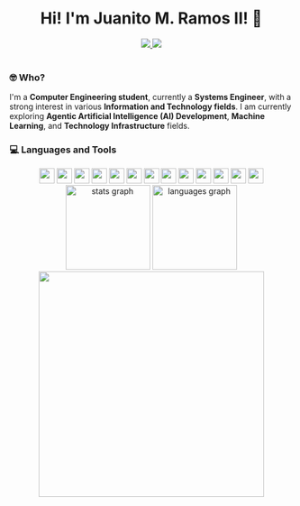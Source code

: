 <h1 align="center">
  Hi! I'm Juanito M. Ramos II! 👋
</h1>

<div align="center">
  <a target="_blank" href="https://www.facebook.com/profile.php?id=100008915822305">
      <img src="https://img.shields.io/badge/facebook-%231877F2.svg?style=for-the-badge&logo=facebook&logoColor=white%22%20height=%2225" />
   </a>
  <a target="_blank" href="https://www.linkedin.com/in/juanitoramos/">
    <img src="https://img.shields.io/badge/linkedin-%230077B5.svg?style=for-the-badge&logo=linkedin&logoColor=white%22%20height=%2225" />
  </a>
</div>
<br>

<div align="center">

</div> 

### 🤓 Who?
I'm a **Computer Engineering student**, currently a **Systems Engineer**, with a strong interest in various **Information and Technology fields**. I am currently exploring **Agentic Artificial Intelligence (AI) Development**, **Machine Learning**, and **Technology Infrastructure** fields.

### 💻 Languages and Tools
<div align="center">
  <span><img src="https://img.shields.io/badge/html5-E34F26.svg?style=for-the-badge&logo=HTML5&logoColor=white" height="27px" /></span>
  <span><img src="https://img.shields.io/badge/css3-1572B6.svg?style=for-the-badge&logo=css3&logoColor=white" height="27px" /></span>
  <span><img src="https://img.shields.io/badge/python-ffd43b.svg?style=for-the-badge&logo=python&logoColor=306998" height="27px" /></span>
  <span><img src="https://img.shields.io/badge/Numpy-777BB4?style=for-the-badge&logo=numpy&logoColor=white" height="27px"></span>
  <span><img src="https://img.shields.io/badge/Pandas-2C2D72?style=for-the-badge&logo=pandas&logoColor=white" height="27px"></span>
  <span><img src="https://img.shields.io/badge/postgresql-555555.svg?&style=for-the-badge&logo=postgresql&logoColor=white" height="27px"/></span>
  <span><img src="https://img.shields.io/badge/git%20-%23F05032.svg?&style=for-the-badge&logo=git&logoColor=white" height="27px"></span>
  <span><img src="https://img.shields.io/badge/TensorFlow-FF3F06?style=for-the-badge&logo=tensorflow&logoColor=white" height="27px"></span>
  <span><img src="https://img.shields.io/badge/MySQL-4479A1?style=for-the-badge&logo=mysql&logoColor=white" height="27px"></span>
  <span><img src="https://img.shields.io/badge/-Linux-grey?logo=linux" height="27px"/></span>
  <span><img src="https://img.shields.io/badge/Selenium-43B02A?logo=Selenium&logoColor=white" height="27px"></span>
  <span><img src="https://shields.io/badge/BeautifulSoup-4-green" height="27px"/></span>
  <span><img src="https://img.shields.io/badge/power-bi-yellow?logoColor=yellow&labelColor=yellow&color=black" height="27px"></span>
</div>

<!-- stats -->
<div align="center">
    <img src="https://github-readme-stats.vercel.app/api?username=Juaaanits&hide_title=false&hide_rank=false&show_icons=true&include_all_commits=true&count_private=true&disable_animations=false&theme=dracula&locale=en&hide_border=false&order=1" height="150" alt="stats graph" />
  <img src="https://github-readme-stats.vercel.app/api/top-langs?username=Juaaanits&locale=en&hide_title=false&layout=compact&card_width=320&langs_count=5&theme=dracula&hide_border=false&order=2" height="150" alt="languages graph" />
   <img width="400" src="https://github-readme-streak-stats.herokuapp.com/?user=juaaanits&hide_border=true&show_icons=true&currStreakNum=FFFFFF&sideNums=FFFFFF&border=true&currStreakLabel=FFFFFF&background=0D1117&sideLabels=FFFFFF&dates=58A6FF" />
</div>
